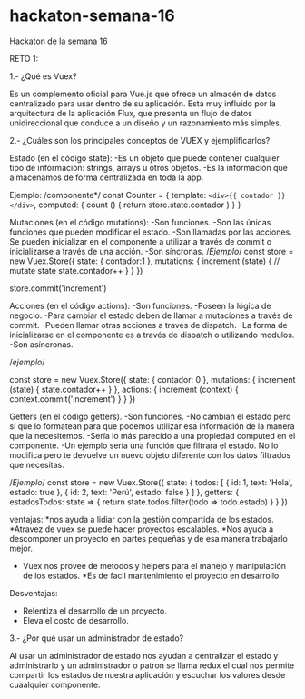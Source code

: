 # hackaton-semana-16
Hackaton de la semana 16

RETO 1: 

1.- ¿Qué es Vuex?

Es un complemento oficial para Vue.js que ofrece un almacén de datos centralizado para usar dentro de su aplicación. Está muy influido por la arquitectura de la aplicación Flux, que presenta un flujo de datos unidireccional que conduce a un diseño y un razonamiento más simples.

2.- ¿Cuáles son los principales conceptos de VUEX y ejemplificarlos?

Estado (en el código state):
-Es un objeto que puede contener cualquier tipo de información: strings, arrays u otros objetos.
-Es la información que almacenamos de forma centralizada en toda la app.

Ejemplo:
/componente*/
const Counter = {
  template: `<div>{{ contador }}</div>`,
  computed: {
    count () {
      return store.state.contador 
    }
  }
}


Mutaciones (en el código mutations):
-Son funciones.
-Son las únicas funciones que pueden modificar el estado.
-Son llamadas por las acciones.
Se pueden inicializar en el componente a utilizar a través de commit o inicializarse a través de una acción.
-Son síncronas.
/*Ejemplo*/
const store = new Vuex.Store({
  state: {
    contador:1
  },
  mutations: {
    increment (state) {
      // mutate state
      state.contador++
    }
  }
})

store.commit('increment')

Acciones (en el código actions):
-Son funciones.
-Poseen la lógica de negocio.
-Para cambiar el estado deben de llamar a mutaciones a través de commit.
-Pueden llamar otras acciones a través de dispatch.
-La forma de inicializarse en el componente es a través de dispatch o utilizando modulos.
-Son asíncronas.

/*ejemplo*/

const store = new Vuex.Store({
  state: {
    contador: 0
  },
  mutations: {
    increment (state) {
      state.contador++
    }
  },
  actions: {
    increment (context) {
      context.commit('increment')
    }
  }
})

Getters (en el código getters).
-Son funciones.
-No cambian el estado pero sí que lo formatean para que podemos utilizar esa información de la manera que la necesitemos.
-Sería lo más parecido a una propiedad computed en el componente.
-Un ejemplo sería una función que filtrara el estado. No lo modifica pero te devuelve un nuevo objeto diferente con los datos filtrados que necesitas.

/*Ejemplo*/
const store = new Vuex.Store({
  state: {
    todos: [
      { id: 1, text: 'Hola', estado: true },
      { id: 2, text: 'Perú', estado: false }
    ]
  },
  getters: {
    estadosTodos: state => {
      return state.todos.filter(todo => todo.estado)
    }
  }
})


ventajas:
*nos ayuda a lidiar con la gestión compartida de los  estados.
*Atravez de vuex se puede hacer proyectos escalables.
*Nos ayuda a descomponer un proyecto en partes pequeñas y de esa manera trabajarlo  mejor.
* Vuex nos provee de metodos y helpers para el manejo y manipulación de los estados.
*Es de facil mantenimiento el proyecto en desarrollo.


Desventajas:
* Relentiza el desarrollo de un proyecto.
* Eleva el costo de desarrollo.

3.- ¿Por qué usar un administrador de estado?

Al usar un administrador de estado nos ayudan a centralizar el estado y administrarlo y un administrador o patron se llama redux el cual nos permite  compartir los estados de nuestra aplicación y escuchar los valores desde cuaalquier componente.